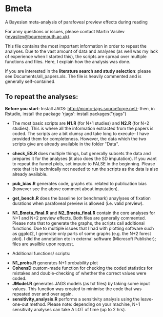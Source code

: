 # Bmeta
A Bayesian meta-analysis of parafoveal preview effects during reading

For anny questions or issues, please contact Martin Vasilev (mvasilev@bournemouth.ac.uk).

This file contains the most important information in order to repeat the analyses. Due to the vast amount of data and analyses (as well was my lack of experience when I started this), the scripts are spread over multiple functions and files. Here, I explain how the analysis was done.

If you are interested in the **literature search and study selection**: please see Documents/all_papers.xls. The file is heavily commented and is generally self-contained. 

## To repeat the analyses:

**Before you start**: Install JAGS: http://mcmc-jags.sourceforge.net/; then, in Rstudio, install the package 'rjags': install.packages("rjags")


* The most basic scripts are __N1.R__ (for N+1 studies) and __N2.R__ (for N+2 studies). This is where all the information extracted from the papers is coded. The scripts are a bit clumsy and take long to execute- I have provided them for completeness. However, the data which the two scripts give are already available in the folder "Data".
* __check_ES.R__ does multiple things, but generally subsets the data and prepares it for the analyses (it also does the SD imputation). If you want to repeat the funnel plots, set impute to FALSE in the beginning. Please note that it is technically not needed to run the scripts as the data is also already available.

* __pub_bias.R__ generates code, graphs etc. related to publication bias (however see the above comment about imputation).

* __get_bench.R__ does the baseline (or benchmark) anaylyses of fixation durations when parafoveal preview is allowed (i.e. valid preview).

* __N1_Bmeta_final.R__ and __N2_Bmeta_final.R__ contain the core analyses for N+1 and N+2 preview effects. Both files are generally commented. Please note that to generate the graphs, the scripts call additional functions. Due to multiple issues that I had with plotting software such as ggplot2, I generate only parts of some graphs (e.g. the N+2 forest plot). I did the annotation etc in external software (Microsoft Publisher); files are availble upon request. 

* Additional functions/ scripts:
 + __N1_probs.R__ generates N+1 probability plot
 + __CohensD__ custom-made function for checking the coded statistics for mistakes and double-checking of whether the correct values were coded.
 + __JModel.R__ generates JAGS models (as txt files) by taking some input values. This function was created to minimise the code that was repeated over and over again.
 + __sensitivity_analysis.R__ performs a sensitivity analysis using the leave-one-out method. Please note: depending on your machine, N+1 sensitivity analyses can take A LOT of time (up to 2 hrs).

